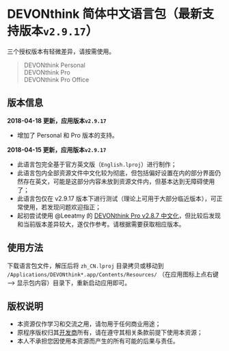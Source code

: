 
# DEVONthink 简体中文语言包（最新支持版本`v2.9.17`）
三个授权版本有轻微差异，请按需使用。
> DEVONthink Personal  
DEVONthink Pro  
DEVONthink Pro Office

## 版本信息
**2018-04-18 更新，应用版本`v2.9.17`**
 - 增加了 Personal 和 Pro 版本的支持。

**2018-04-15 更新，应用版本`v2.9.17`**
 - 此语言包完全基于官方英文版（`English.lproj`）进行制作；
 - 此语言包内全部资源文件中文化较为彻底，但包括偏好设置在内的部分界面仍然存在英文，可能是这部分内容未放到资源文件内，但基本达到无障碍使用了；
 - 此语言包仅在 v2.9.17 版本下进行测试（理论上可用于大部分临近版本），可正常使用，若发现问题欢迎指正；
 - 起初尝试使用 @Leeatmy 的 [DEVONthink Pro v2.8.7 中文化](https://github.com/Leeatmy/DEVONthink-Pro-Chinese "Leeatmy/DEVONthink Pro 2.8.7 中文化（汉化）")，但比较后发现和当前版本差异较大，遂仅作参考。请根据需要获取相应版本。

## 使用方法
下载语言包文件，解压后将 `zh_CN.lproj` 目录拷贝或移动到  `/Applications/DEVONthink*.app/Contents/Resources/` （在应用图标上点右键 --> 显示包内容）目录下，重新启动应用即可。

## 版权说明
 - 本资源仅作学习和交流之用，请勿用于任何商业用途；
 - 原程序版权归其[开发商](https://www.devontechnologies.com/ "DEVONtechnologies")所有，请在遵守其相关条款前提下使用本资源；
 - 本人不承担您因使用本资源而产生的所有可能的后果与责任。

